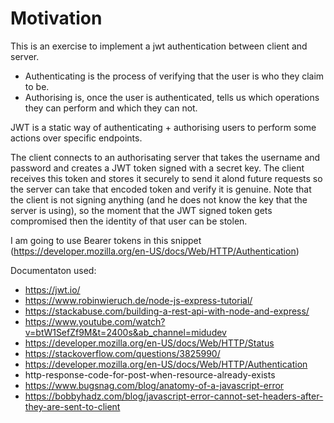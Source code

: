  # Motivation
 This is an exercise to implement a jwt authentication between client and server.

 - Authenticating is the process of verifying that the user is who they claim to be.
 - Authorising is, once the user is authenticated, tells us which operations they can perform and which they can not.

 JWT is a static way of authenticating + authorising users to perform some actions over specific endpoints.

 The client connects to an authorisating server that takes the username and password and creates a JWT token signed with a secret key. The client receives this token and stores it securely to send it alond future requests so the server can take that encoded token and verify it is genuine. Note that the client is not signing anything (and he does not know the key that the server is using), so the moment that the JWT signed token gets compromised then the identity of that user can be stolen.

I am going to use Bearer tokens in this snippet (https://developer.mozilla.org/en-US/docs/Web/HTTP/Authentication)
 

 Documentaton used:
 - https://jwt.io/
 - https://www.robinwieruch.de/node-js-express-tutorial/
 - https://stackabuse.com/building-a-rest-api-with-node-and-express/
 - https://www.youtube.com/watch?v=btW1SefZf9M&t=2400s&ab_channel=midudev
 - https://developer.mozilla.org/en-US/docs/Web/HTTP/Status
 - https://stackoverflow.com/questions/3825990/
 - https://developer.mozilla.org/en-US/docs/Web/HTTP/Authentication
 - http-response-code-for-post-when-resource-already-exists
 - https://www.bugsnag.com/blog/anatomy-of-a-javascript-error
 - https://bobbyhadz.com/blog/javascript-error-cannot-set-headers-after-they-are-sent-to-client